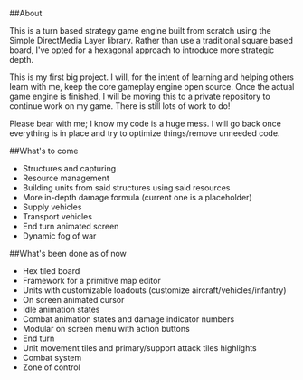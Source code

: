 ##About

This is a turn based strategy game engine built from scratch using the Simple DirectMedia Layer library.
Rather than use a traditional square based board, I've opted for a hexagonal approach to introduce more
strategic depth.

This is my first big project. I will, for the intent of learning and helping others learn with me, keep
the core gameplay engine open source. Once the actual game engine is finished, I will be moving this to
a private repository to continue work on my game. There is still lots of work to do!

Please bear with me; I know my code is a huge mess. I will go back once everything is in place and try
to optimize things/remove unneeded code.

##What's to come

- Structures and capturing
- Resource management
- Building units from said structures using said resources
- More in-depth damage formula (current one is a placeholder)
- Supply vehicles
- Transport vehicles
- End turn animated screen
- Dynamic fog of war

##What's been done as of now

- Hex tiled board
- Framework for a primitive map editor
- Units with customizable loadouts (customize aircraft/vehicles/infantry)
- On screen animated cursor
- Idle animation states
- Combat animation states and damage indicator numbers
- Modular on screen menu with action buttons
- End turn
- Unit movement tiles and primary/support attack tiles highlights
- Combat system
- Zone of control